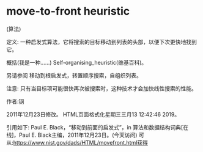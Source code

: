 # move-to-front heuristic


(算法)



定义:
一种启发式算法，它将搜索的目标移动到列表的头部，以便下次更快地找到它。



概括(我是一种……)
Self-organising_heuristic(维基百科)。



另请参阅
移动到根启发式，转置顺序搜索，自组织列表。



注意:
只有当目标项可能很快再次被搜索时，这种技术才会加快线性搜索的性能。


作者:钢







2011年12月23日修改。
HTML页面格式化星期三三月13 12:42:46 2019。



引用如下:
Paul E. Black，“移动到前面的启发式”，in
算法和数据结构词典[在线]，Paul E. Black主编，2011年12月23日。(今天访问)
可从:https://www.nist.gov/dads/HTML/movefront.html获得